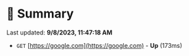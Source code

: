 # 📖 Summary
Last updated: **9/8/2023, 11:47:18 AM**

- `GET` [https://google.com](https://google.com) - **Up** (173ms)
